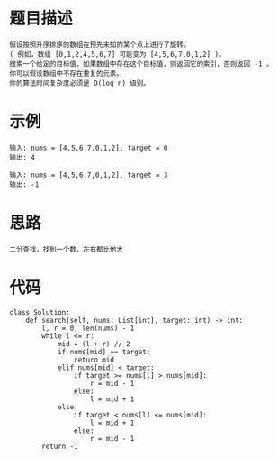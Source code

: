 # 题目描述
    假设按照升序排序的数组在预先未知的某个点上进行了旋转。
    ( 例如，数组 [0,1,2,4,5,6,7] 可能变为 [4,5,6,7,0,1,2] )。
    搜索一个给定的目标值，如果数组中存在这个目标值，则返回它的索引，否则返回 -1 。
    你可以假设数组中不存在重复的元素。
    你的算法时间复杂度必须是 O(log n) 级别。
# 示例
```
输入: nums = [4,5,6,7,0,1,2], target = 0
输出: 4

输入: nums = [4,5,6,7,0,1,2], target = 3
输出: -1
```
# 思路
    二分查找，找到一个数，左右都比他大
# 代码
```
class Solution:
    def search(self, nums: List[int], target: int) -> int:
        l, r = 0, len(nums) - 1
        while l <= r:
            mid = (l + r) // 2
            if nums[mid] == target:
                return mid
            elif nums[mid] < target:
                if target >= nums[l] > nums[mid]:
                    r = mid - 1
                else:
                    l = mid + 1
            else:
                if target < nums[l] <= nums[mid]:
                    l = mid + 1
                else:
                    r = mid - 1
        return -1

```
